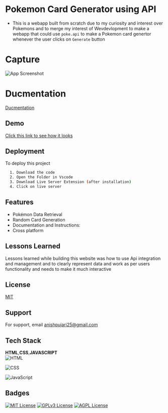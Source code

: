 
# Pokemon Card Generator using API

- This is a webapp built from scratch due to my curiosity and interest over Pokemons and to merge my interest of Wevdevlopment to make  a webapp that could use `poke.api` to make a Pokemon card genertor whenever the user clicks on `Generate` button <br>

# Capture
![App Screenshot](https://github.com/Anishpuj/Starbucks-landing-page/assets/98417394/6a34f3b1-e769-4248-ac5f-e929a11410eb)

# Ducmentation 
[Ducmentation](https://dev.to/anishpuj/pokemon-card-generator-3pgm)
## Demo

[Click this link to see how it looks](https://pokecardapinew.netlify.app/)   



## Deployment

To deploy this project

```bash
  1. Download the code
  2. Open the Folder in Vscode
  3. Download Live Server Extension (after installation)
  4. Click on live server
```


## Features

- Pokémon Data Retrieval
- Random Card Generation
- Documentation and Instructions:
- Cross platform


## Lessons Learned

Lessons learned while building this website was how to use Api integration and management and to clearly represent data and work as per users functionality and needs to make it much interactive


## License

[MIT](https://choosealicense.com/licenses/mit/)

## Support

For support, email anishpujari25@gmail.com 


## Tech Stack

**HTML**,**CSS**,**JAVASCRIPT** <br>
![HTML](https://img.shields.io/badge/HTML5-E34F26?style=for-the-badge&logo=html5&logoColor=white)

![CSS](https://img.shields.io/badge/CSS3-1572B6?style=for-the-badge&logo=css3&logoColor=white)

![JavaScript](https://img.shields.io/badge/JavaScript-323330?style=for-the-badge&logo=javascript&logoColor=F7DF1E)
## Badges

[![MIT License](https://img.shields.io/badge/License-MIT-green.svg)](https://choosealicense.com/licenses/mit/)
[![GPLv3 License](https://img.shields.io/badge/License-GPL%20v3-yellow.svg)](https://opensource.org/licenses/)
[![AGPL License](https://img.shields.io/badge/license-AGPL-blue.svg)](http://www.gnu.org/licenses/agpl-3.0)

